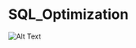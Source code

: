 # SQL_Optimization

![Alt Text]([url_of_image](https://github.com/denysKyrpota/SQL_Optimization/blob/main/0.jpg)https://github.com/denysKyrpota/SQL_Optimization/blob/main/0.jpg)
